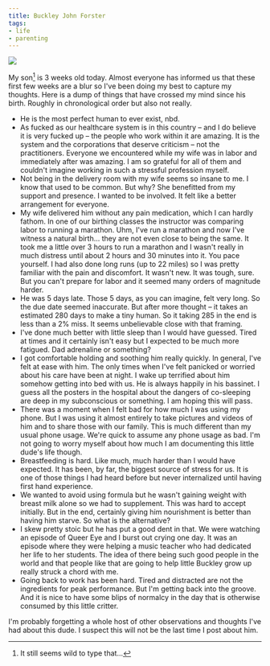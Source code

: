 ```yaml
---
title: Buckley John Forster
tags:
- life
- parenting
---
```

![](/assets/buckley-at-birth.jpg)

My son[^1] is 3 weeks old today. Almost everyone has informed us that these first few weeks are a blur so I've been doing my best to capture my thoughts. Here is a dump of things that have crossed my mind since his birth. Roughly in chronological order but also not really.

* He is the most perfect human to ever exist, nbd.
* As fucked as our healthcare system is in this country – and I do believe it is very fucked up – the people who work within it are amazing. It is the system and the corporations that deserve criticism – not the practitioners. Everyone we encountered while my wife was in labor and immediately after was amazing. I am so grateful for all of them and couldn't imagine working in such a stressful profession myself.
* Not being in the delivery room with my wife seems so insane to me. I know that used to be common. But why? She benefitted from my support and presence. I wanted to be involved. It felt like a better arrangement for everyone.
* My wife delivered him without any pain medication, which I can hardly fathom. In one of our birthing classes the instructor was comparing labor to running a marathon. Uhm, I've run a marathon and now I've witness a natural birth... they are not even close to being the same. It took me a little over 3 hours to run a marathon and I wasn't really in much distress until about 2 hours and 30 minutes into it. You pace yourself. I had also done long runs (up to 22 miles) so I was pretty familiar with the pain and discomfort. It wasn't new. It was tough, sure. But you can't prepare for labor and it seemed many orders of magnitude harder.
* He was 5 days late. Those 5 days, as you can imagine, felt very long. So the due date seemed inaccurate. But after more thought – it takes an estimated 280 days to make a tiny human. So it taking 285 in the end is less than a 2% miss. It seems unbelievable close with that framing.
* I've done much better with little sleep than I would have guessed. Tired at times and it certainly isn't easy but I expected to be much more fatigued. Dad adrenaline or something?
* I got comfortable holding and soothing him really quickly. In general, I've felt at ease with him. The only times when I've felt panicked or worried about his care have been at night. I wake up terrified about him somehow getting into bed with us. He is always happily in his bassinet. I guess all the posters in the hospital about the dangers of co-sleeping are deep in my subconscious or something. I am hoping this will pass.
* There was a moment when I felt bad for how much I was using my phone. But I was using it almost entirely to take pictures and videos of him and to share those with our family. This is much different than my usual phone usage. We're quick to assume any phone usage as bad. I'm not going to worry myself about how much I am documenting this little dude's life though.
* Breastfeeding is hard. Like much, much harder than I would have expected. It has been, by far, the biggest source of stress for us. It is one of those things I had heard before but never internalized until having first hand experience.
* We wanted to avoid using formula but he wasn't gaining weight with breast milk alone so we had to supplement. This was hard to accept initially. But in the end, certainly giving him nourishment is better than having him starve. So what is the alternative?
* I skew pretty stoic but he has put a good dent in that. We were watching an episode of Queer Eye and I burst out crying one day. It was an episode where they were helping a music teacher who had dedicated her life to her students. The idea of there being such good people in the world and that people like that are going to help little Buckley grow up really struck a chord with me.
* Going back to work has been hard. Tired and distracted are not the ingredients for peak performance. But I'm getting back into the groove. And it is nice to have some blips of normalcy in the day that is otherwise consumed by this little critter.

I'm probably forgetting a whole host of other observations and thoughts I've had about this dude. I suspect this will not be the last time I post about him.



[^1]: It still seems wild to type that...
